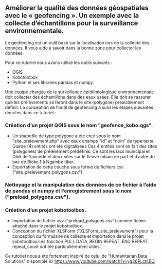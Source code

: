 ## Améliorer la qualité des données géospatiales avec le « geofencing ». Un exemple avec la collecte d’échantillons pour la surveillance environnementale.

Le geofencing est un outil basé sur la localisation lors de la collecte des données. Il vous aide à savoir dans la bonne zone pour collecter les données. 

Pour ce tutoriel nous avons utilisé les outils suivants :
-	QGIS
-	Kobotoolbox
-	Python et ses libraires pandas et numpy.                                                                     

Une équipe chargée de la surveillance épidémiologique environnementale doit collecter des échantillons dans des eaux usées. Elle doit se rassurer que les prélèvements se feront dans le site (polygone) préalablement définit.  La conception de l'outil de geofencing a suivi les étapes suivantes décrites dans ce tutoriel :
###	Création d’un projet QGIS sous le nom "geofence_kobo.qgs".
-	Un shapefile de type polygone a été creé sous le nom "site_prelevement.shp" avec deux champs "id" et "nom" de type texte. Quatre (4) entités ont été digitalisées  Ces 4 entités sont en fait des sites (polygones) de prélèvement prédéfinis. Ce sont les lacs municipal et Obili de Yaoundé et deux sites sur le fleuve mbam de part et d’autre du bac de Bioko 1 à Ngambe tikar.
-	Exportation de cette couche sous forme de fichiers csv ("site_prelevement_polygons.csv")
###	Nettoyage et la manipulation des données de ce fichier à l’aide de pandas et numpy et l’enregistrement sous le nom ("preload_polygons.csv").
###	Création d’un projet kobotoolbox.
-	Importation du fichier csv ("preload_polygons.csv") comme fichier attaché dans le projet kobotoolbox.
-	Conception du fichier XLSForm ("XLSForm_site_prelevement")  pour la conception du formulaire de collecte et importation dans le projet kobotoolbox.Les fonction PULL DATA, BEGIN REPEAT, END REPEAT, repeat_count ont été particulièrement utiles.                                  

Ce tutoriel nous a été fortement inspiré de celui de "Humanitarian Data Solutions" disponiple ici https://www.youtube.com/watch?v=yg26PLctcEQ
